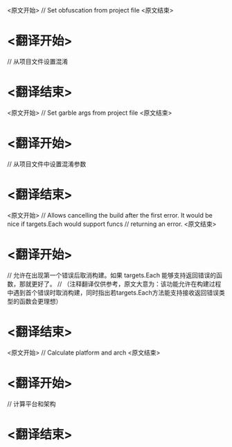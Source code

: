 
<原文开始>
// Set obfuscation from project file
<原文结束>

# <翻译开始>
// 从项目文件设置混淆
# <翻译结束>


<原文开始>
// Set garble args from project file
<原文结束>

# <翻译开始>
// 从项目文件中设置混淆参数
# <翻译结束>


<原文开始>
	// Allows cancelling the build after the first error. It would be nice if targets.Each would support funcs
	// returning an error.
<原文结束>

# <翻译开始>
// 允许在出现第一个错误后取消构建。如果 targets.Each 能够支持返回错误的函数，那就更好了。
// （注释翻译仅供参考，原文大意为：该功能允许在构建过程中遇到首个错误时取消构建，同时指出若targets.Each方法能支持接收返回错误类型的函数会更理想）
# <翻译结束>


<原文开始>
// Calculate platform and arch
<原文结束>

# <翻译开始>
// 计算平台和架构
# <翻译结束>

